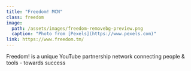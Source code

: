 ```yaml
---
title: "Freedom! MCN"
class: freedom
image: 
  path: /assets/images/freedom-removebg-preview.png
  caption: "Photo from [Pexels](https://www.pexels.com)"
link: https://www.freedom.tm/
---
```


Freedom! is a unique YouTube partnership network connecting people & tools - towards success